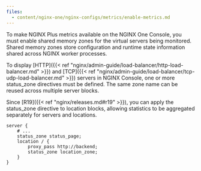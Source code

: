 ```yaml
---
files:
  - content/nginx-one/nginx-configs/metrics/enable-metrics.md 
---
```


To make NGINX Plus metrics available on the NGINX One Console, you must enable shared memory zones for the virtual servers being monitored. Shared memory zones store configuration and runtime state information shared across NGINX worker processes.

To display [HTTP]({{< ref "nginx/admin-guide/load-balancer/http-load-balancer.md" >}}) and [TCP]({{< ref "nginx/admin-guide/load-balancer/tcp-udp-load-balancer.md" >}}) servers in NGINX Console, one or more status_zone directives must be defined. The same zone name can be reused across multiple server blocks.

Since [R19]({{< ref "nginx/releases.md#r19" >}}), you can apply the status_zone directive to location blocks, allowing statistics to be aggregated separately for servers and locations.

```nginx
server {
    # ...
    status_zone status_page;
    location / {
        proxy_pass http://backend;
        status_zone location_zone;
    }
}
```